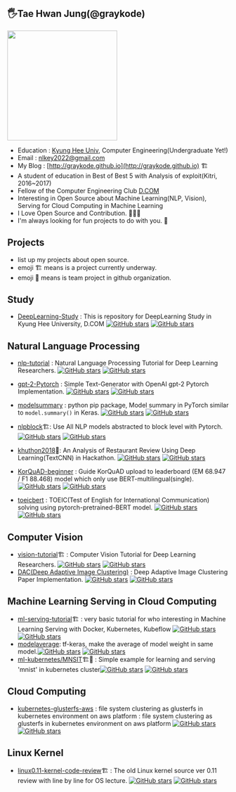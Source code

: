 ## 🖐Tae Hwan Jung(@graykode)

<p align="left"><img display="inline" width="250" src="https://avatars3.githubusercontent.com/u/10525011?s=460&v=4" /></p><p></p>

- Education : [Kyung Hee Univ](http://old_www.khu.ac.kr/eng/index.jsp), Computer Engineering(Undergraduate Yet!)
- Email : nlkey2022@gmail.com
- My Blog : [http://graykode.github.io](http://graykode.github.io) 🏗️
- A student of education in Best of Best 5 with Analysis of exploit(Kitri, 2016~2017)
- Fellow of the Computer Engineering Club [D.COM](http://dcomstudy.com)
- Interesting in Open Source about Machine Learning(NLP, Vision), Serving for Cloud Computing in Machine Learning
- I Love Open Source and Contribution. 💙💛💓
- I'm always looking for fun projects to do with you. 🤲



## Projects

- list up my projects about open source.
- emoji 🏗️ means is a project currently underway.
- emoji 🤝 means is team project in github organization.



## Study

- [DeepLearning-Study](https://github.com/graykode/DeepLearning-Study) : This is repository for DeepLearning Study in Kyung Hee University, D.COM  [![GitHub stars](https://img.shields.io/github/stars/graykode/DeepLearning-Study.svg)](https://github.com/graykode/DeepLearning-Study/stargazers) [![GitHub stars](https://img.shields.io/github/forks/graykode/DeepLearning-Study.svg)](https://github.com/graykode/DeepLearning-Study/network/members)



## Natural Language Processing

- [nlp-tutorial](https://github.com/graykode/nlp-tutorial) : Natural Language Processing Tutorial for Deep Learning Researchers.  [![GitHub stars](https://img.shields.io/github/stars/graykode/nlp-tutorial.svg)](https://github.com/graykode/nlp-tutorial/stargazers) [![GitHub stars](https://img.shields.io/github/forks/graykode/nlp-tutorial.svg)](https://github.com/graykode/nlp-tutorial/network/members)
- [gpt-2-Pytorch](https://github.com/graykode/gpt-2-Pytorch) : Simple Text-Generator with OpenAI gpt-2 Pytorch Implementation. [![GitHub stars](https://img.shields.io/github/stars/graykode/gpt-2-Pytorch.svg)](https://github.com/graykode/gpt-2-Pytorch/stargazers) [![GitHub stars](https://img.shields.io/github/forks/graykode/gpt-2-Pytorch.svg)](https://github.com/graykode/gpt-2-Pytorch/network/members)
- [modelsummary](https://github.com/graykode/modelsummary) : python pip package, Model summary in PyTorch similar to `model.summary()` in Keras. [![GitHub stars](https://img.shields.io/github/stars/graykode/modelsummary.svg)](https://github.com/graykode/modelsummary/stargazers) [![GitHub stars](https://img.shields.io/github/forks/graykode/modelsummary.svg)](https://github.com/graykode/modelsummary/network/members)
- [nlpblock](https://github.com/graykode/nlpblock)🏗️: Use All NLP models abstracted to block level with Pytorch.[![GitHub stars](https://img.shields.io/github/stars/graykode/nlpblock.svg)](https://github.com/graykode/nlpblock/stargazers) [![GitHub stars](https://img.shields.io/github/forks/graykode/nlpblock.svg)](https://github.com/graykode/nlpblock/network/members)
- [khuthon2018](https://github.com/graykode/khuthon2018)🤝: An Analysis of Restaurant Review Using Deep Learning(TextCNN) in Hackathon. [![GitHub stars](https://img.shields.io/github/stars/graykode/khuthon2018.svg)](https://github.com/graykode/khuthon2018/stargazers)  [![GitHub stars](https://img.shields.io/github/forks/graykode/khuthon2018.svg)](https://github.com/graykode/khuthon2018/network/members)

- [KorQuAD-beginner](https://github.com/graykode/KorQuAD-beginner) : Guide KorQuAD upload to leaderboard (EM 68.947 / F1 88.468) model which only use BERT-multilingual(single). [![GitHub stars](https://img.shields.io/github/stars/graykode/KorQuAD-beginner.svg)](https://github.com/graykode/KorQuAD-beginner/stargazers)  [![GitHub stars](https://img.shields.io/github/forks/graykode/KorQuAD-beginner.svg)](https://github.com/graykode/KorQuAD-beginner/network/members)

- [toeicbert](<https://github.com/graykode/toeicbert>) : TOEIC(Test of English for International Communication) solving using pytorch-pretrained-BERT model. [![GitHub stars](https://img.shields.io/github/stars/graykode/toeicbert.svg)](https://github.com/graykode/toeicbert/stargazers)  [![GitHub stars](https://img.shields.io/github/forks/graykode/toeicbert.svg)](https://github.com/graykode/toeicbert/network/members)



## Computer Vision

- [vision-tutorial](https://github.com/graykode/vision-tutorial)🏗️ : Computer Vision Tutorial for Deep Learning Researchers. [![GitHub stars](https://img.shields.io/github/stars/graykode/vision-tutorial.svg)](https://github.com/graykode/vision-tutorial/stargazers) [![GitHub stars](https://img.shields.io/github/forks/graykode/vision-tutorial.svg)](https://github.com/graykode/network/members)
- [DAC(Deep Adaptive Image Clustering)](https://github.com/graykode/DAC) : Deep Adaptive Image Clustering Paper Implementation. [![GitHub stars](https://img.shields.io/github/stars/graykode/DAC.svg)](https://github.com/graykode/DAC/stargazers) [![GitHub stars](https://img.shields.io/github/forks/graykode/DAC.svg)](https://github.com/graykode/DAC/network/members)



## Machine Learning Serving in Cloud Computing

- [ml-serving-tutorial](https://github.com/graykode/ml-serving-tutorial)🏗️ : very basic tutorial for who interesting in Machine Learning Serving with Docker, Kubernetes, Kubeflow [![GitHub stars](https://img.shields.io/github/stars/graykode/ml-serving-tutorial.svg)](https://github.com/graykode/ml-serving-tutorial/stargazers)  [![GitHub stars](https://img.shields.io/github/forks/graykode/ml-serving-tutorial.svg)](https://github.com/graykode/ml-serving-tutorial/network/members)
- [modelaverage](https://github.com/graykode/modelaverage): tf-keras, make the average of model weight in same model.[![GitHub stars](https://img.shields.io/github/stars/graykode/modelaverage.svg)](https://github.com/graykode/modelaverage/stargazers)  [![GitHub stars](https://img.shields.io/github/forks/graykode/modelaverage.svg)](https://github.com/graykode/modelaverage/network/members)
- [ml-kubernetes/MNSIT](https://github.com/ml-kubernetes/MNSIT)🏗️🤝  : Simple example for learning and serving 'mnist' in kubernetes cluster[![GitHub stars](https://img.shields.io/github/stars/ml-kubernetes/MNSIT.svg)](https://github.com/ml-kubernetes/MNSIT/stargazers)  [![GitHub stars](https://img.shields.io/github/forks/ml-kubernetes/MNSIT.svg)](https://github.com/ml-kubernetes/MNSIT/network/members)



## Cloud Computing

- [kubernetes-glusterfs-aws](https://github.com/graykode/kubernetes-glusterfs-aws) : file system clustering as glusterfs in kubernetes environment on aws platform : file system clustering as glusterfs in kubernetes environment on aws platform [![GitHub stars](https://img.shields.io/github/stars/graykode/kubernetes-glusterfs-aws.svg)](https://github.com/graykode/kubernetes-glusterfs-aws/stargazers) [![GitHub stars](https://img.shields.io/github/forks/graykode/kubernetes-glusterfs-aws.svg)](https://github.com/graykode/kubernetes-glusterfs-aws/network/members)



## Linux Kernel

- [linux0.11-kernel-code-review](https://github.com/graykode/linux0.11-kernel-code-review)🏗️ : The old Linux kernel source ver 0.11 review with line by line for OS lecture. [![GitHub stars](https://img.shields.io/github/stars/graykode/linux0.11-kernel-code-review.svg)](https://github.com/graykode/linux0.11-kernel-code-review/stargazers) [![GitHub stars](https://img.shields.io/github/forks/graykode/linux0.11-kernel-code-review.svg)](https://github.com/graykode/linux0.11-kernel-code-review/network/members)
